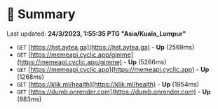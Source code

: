 # 📖 Summary
Last updated: **24/3/2023, 1:55:35 PTG "Asia/Kuala_Lumpur"**

- `GET` [https://hst.aytea.ga](https://hst.aytea.ga) - **Up** (2569ms)
- `GET` [https://memeapi.cyclic.app/gimme](https://memeapi.cyclic.app/gimme) - **Up** (5266ms)
- `GET` [https://memeapi.cyclic.app](https://memeapi.cyclic.app) - **Up** (1268ms)
- `GET` [https://klik.ml/health](https://klik.ml/health) - **Up** (1954ms)
- `GET` [https://dumb.onrender.com](https://dumb.onrender.com) - **Up** (883ms)
